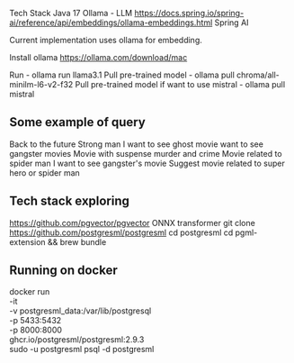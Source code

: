 Tech Stack
Java 17
Ollama - LLM
https://docs.spring.io/spring-ai/reference/api/embeddings/ollama-embeddings.html
Spring AI


Current implementation uses ollama for embedding.

Install ollama
https://ollama.com/download/mac

Run - ollama run llama3.1
Pull pre-trained model - ollama pull chroma/all-minilm-l6-v2-f32
Pull pre-trained model if want to use mistral - ollama pull mistral


Some example of query 
-------------------------
Back to the future
Strong man
I want to see ghost movie
want to see gangster movies
Movie with suspense murder and crime
Movie related to spider man
I want to see gangster's movie
Suggest movie related to super hero or spider man

Tech stack exploring
---------------------
https://github.com/pgvector/pgvector
ONNX transformer
git clone https://github.com/postgresml/postgresml
cd postgresml
cd pgml-extension && brew bundle

Running on docker 
-------------------
docker run \
-it \
-v postgresml_data:/var/lib/postgresql \
-p 5433:5432 \
-p 8000:8000 \
ghcr.io/postgresml/postgresml:2.9.3 \
sudo -u postgresml psql -d postgresml

